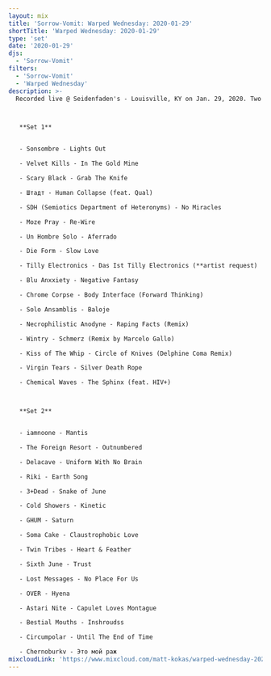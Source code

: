 ```yaml
---
layout: mix
title: 'Sorrow-Vomit: Warped Wednesday: 2020-01-29'
shortTitle: 'Warped Wednesday: 2020-01-29'
type: 'set'
date: '2020-01-29'
djs:
  - 'Sorrow-Vomit'
filters:
  - 'Sorrow-Vomit'
  - 'Warped Wednesday'
description: >-
  Recorded live @ Seidenfaden's - Louisville, KY on Jan. 29, 2020. Two separate sets combined into a single track by DJ Sorrow-Vomit.



   **Set 1**


   - Sonsombre - Lights Out

   - Velvet Kills - In The Gold Mine

   - Scary Black - Grab The Knife

   - Штадт - Human Collapse (feat. Qual)

   - SDH (Semiotics Department of Heteronyms) - No Miracles

   - Moze Pray - Re-Wire

   - Un Hombre Solo - Aferrado

   - Die Form - Slow Love

   - Tilly Electronics - Das Ist Tilly Electronics (**artist request)

   - Blu Anxxiety - Negative Fantasy

   - Chrome Corpse - Body Interface (Forward Thinking)

   - Solo Ansamblis - Baloje

   - Necrophilistic Anodyne - Raping Facts (Remix)

   - Wintry - Schmerz (Remix by Marcelo Gallo)

   - Kiss of The Whip - Circle of Knives (Delphine Coma Remix)

   - Virgin Tears - Silver Death Rope

   - Chemical Waves - The Sphinx (feat. HIV+)



   **Set 2**


   - iamnoone - Mantis

   - The Foreign Resort - Outnumbered

   - Delacave - Uniform With No Brain

   - Riki - Earth Song

   - 3+Dead - Snake of June

   - Cold Showers - Kinetic

   - GHUM - Saturn

   - Soma Cake - Claustrophobic Love

   - Twin Tribes - Heart & Feather

   - Sixth June - Trust

   - Lost Messages - No Place For Us

   - OVER - Hyena

   - Astari Nite - Capulet Loves Montague

   - Bestial Mouths - Inshroudss

   - Circumpolar - Until The End of Time

   - Chernoburkv - Это мой раж
mixcloudLink: 'https://www.mixcloud.com/matt-kokas/warped-wednesday-2020-01-29-dj-sorrow-vomit-seidenfadens-louisville-ky'
---
```

